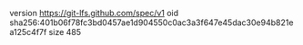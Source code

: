 version https://git-lfs.github.com/spec/v1
oid sha256:401b06f78fc3bd0457ae1d904550c0ac3a3f647e45dac30e94b821ea125c4f7f
size 485
